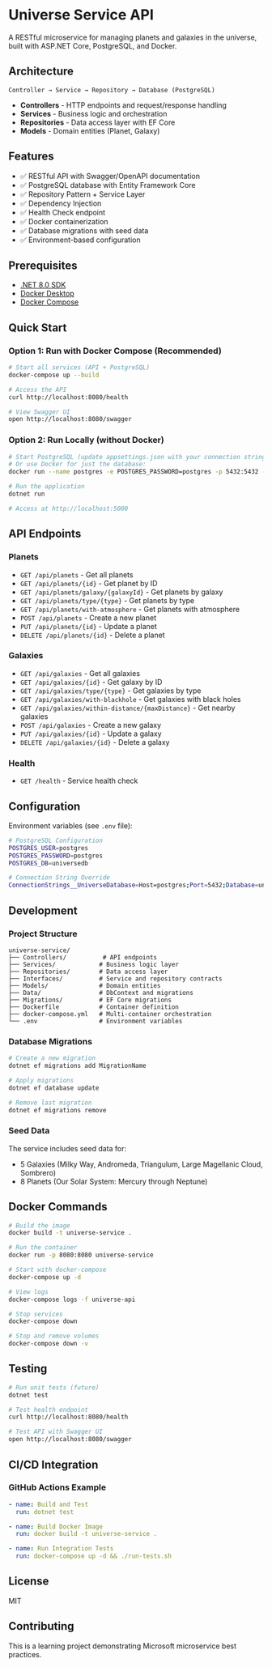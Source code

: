 # Universe Service API

A RESTful microservice for managing planets and galaxies in the universe, built with ASP.NET Core, PostgreSQL, and Docker.

## Architecture

```
Controller → Service → Repository → Database (PostgreSQL)
```

- **Controllers** - HTTP endpoints and request/response handling
- **Services** - Business logic and orchestration
- **Repositories** - Data access layer with EF Core
- **Models** - Domain entities (Planet, Galaxy)

## Features

- ✅ RESTful API with Swagger/OpenAPI documentation
- ✅ PostgreSQL database with Entity Framework Core
- ✅ Repository Pattern + Service Layer
- ✅ Dependency Injection
- ✅ Health Check endpoint
- ✅ Docker containerization
- ✅ Database migrations with seed data
- ✅ Environment-based configuration

## Prerequisites

- [.NET 8.0 SDK](https://dotnet.microsoft.com/download/dotnet/8.0)
- [Docker Desktop](https://www.docker.com/products/docker-desktop)
- [Docker Compose](https://docs.docker.com/compose/install/)

## Quick Start

### Option 1: Run with Docker Compose (Recommended)

```bash
# Start all services (API + PostgreSQL)
docker-compose up --build

# Access the API
curl http://localhost:8080/health

# View Swagger UI
open http://localhost:8080/swagger
```

### Option 2: Run Locally (without Docker)

```bash
# Start PostgreSQL (update appsettings.json with your connection string)
# Or use Docker for just the database:
docker run --name postgres -e POSTGRES_PASSWORD=postgres -p 5432:5432 -d postgres:16-alpine

# Run the application
dotnet run

# Access at http://localhost:5000
```

## API Endpoints

### Planets

- `GET /api/planets` - Get all planets
- `GET /api/planets/{id}` - Get planet by ID
- `GET /api/planets/galaxy/{galaxyId}` - Get planets by galaxy
- `GET /api/planets/type/{type}` - Get planets by type
- `GET /api/planets/with-atmosphere` - Get planets with atmosphere
- `POST /api/planets` - Create a new planet
- `PUT /api/planets/{id}` - Update a planet
- `DELETE /api/planets/{id}` - Delete a planet

### Galaxies

- `GET /api/galaxies` - Get all galaxies
- `GET /api/galaxies/{id}` - Get galaxy by ID
- `GET /api/galaxies/type/{type}` - Get galaxies by type
- `GET /api/galaxies/with-blackhole` - Get galaxies with black holes
- `GET /api/galaxies/within-distance/{maxDistance}` - Get nearby galaxies
- `POST /api/galaxies` - Create a new galaxy
- `PUT /api/galaxies/{id}` - Update a galaxy
- `DELETE /api/galaxies/{id}` - Delete a galaxy

### Health

- `GET /health` - Service health check

## Configuration

Environment variables (see `.env` file):

```bash
# PostgreSQL Configuration
POSTGRES_USER=postgres
POSTGRES_PASSWORD=postgres
POSTGRES_DB=universedb

# Connection String Override
ConnectionStrings__UniverseDatabase=Host=postgres;Port=5432;Database=universedb;Username=postgres;Password=postgres
```

## Development

### Project Structure

```
universe-service/
├── Controllers/          # API endpoints
├── Services/            # Business logic layer
├── Repositories/        # Data access layer
├── Interfaces/          # Service and repository contracts
├── Models/              # Domain entities
├── Data/                # DbContext and migrations
├── Migrations/          # EF Core migrations
├── Dockerfile           # Container definition
├── docker-compose.yml   # Multi-container orchestration
└── .env                 # Environment variables
```

### Database Migrations

```bash
# Create a new migration
dotnet ef migrations add MigrationName

# Apply migrations
dotnet ef database update

# Remove last migration
dotnet ef migrations remove
```

### Seed Data

The service includes seed data for:
- 5 Galaxies (Milky Way, Andromeda, Triangulum, Large Magellanic Cloud, Sombrero)
- 8 Planets (Our Solar System: Mercury through Neptune)

## Docker Commands

```bash
# Build the image
docker build -t universe-service .

# Run the container
docker run -p 8080:8080 universe-service

# Start with docker-compose
docker-compose up -d

# View logs
docker-compose logs -f universe-api

# Stop services
docker-compose down

# Stop and remove volumes
docker-compose down -v
```

## Testing

```bash
# Run unit tests (future)
dotnet test

# Test health endpoint
curl http://localhost:8080/health

# Test API with Swagger UI
open http://localhost:8080/swagger
```

## CI/CD Integration

### GitHub Actions Example

```yaml
- name: Build and Test
  run: dotnet test

- name: Build Docker Image
  run: docker build -t universe-service .

- name: Run Integration Tests
  run: docker-compose up -d && ./run-tests.sh
```

## License

MIT

## Contributing

This is a learning project demonstrating Microsoft microservice best practices.
